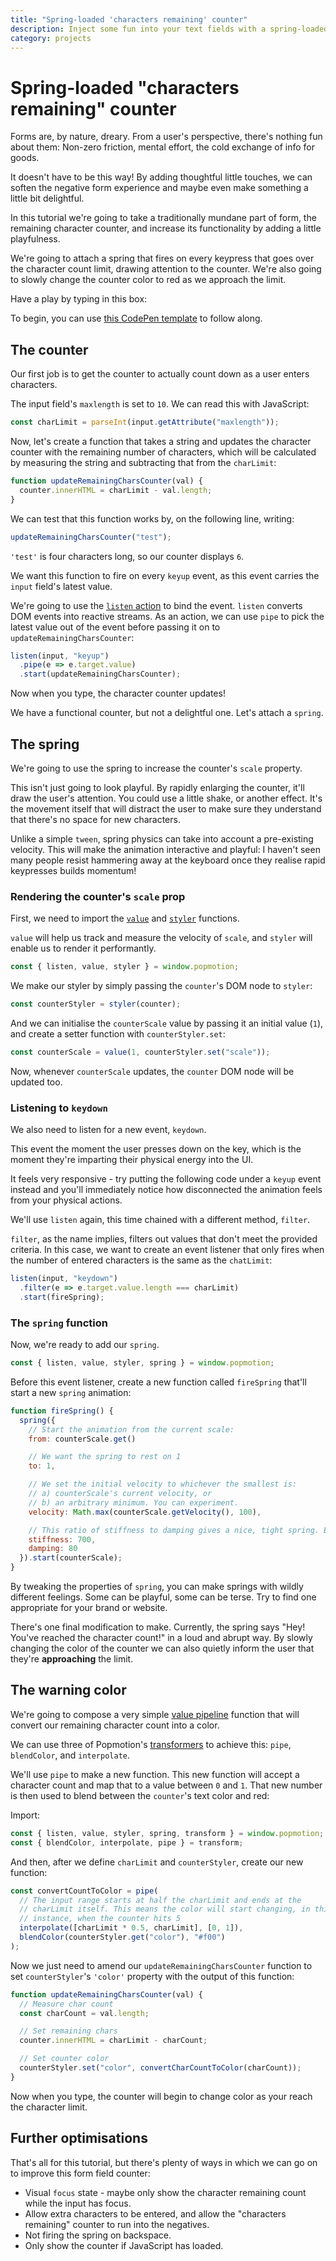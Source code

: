 ```yaml
---
title: "Spring-loaded 'characters remaining' counter"
description: Inject some fun into your text fields with a spring-loaded characters remaining counter.
category: projects
---
```


# Spring-loaded "characters remaining" counter

Forms are, by nature, dreary. From a user's perspective, there's nothing fun about them: Non-zero friction, mental effort, the cold exchange of info for goods.

It doesn't have to be this way! By adding thoughtful little touches, we can soften the negative form experience and maybe even make something a little bit delightful.

In this tutorial we're going to take a traditionally mundane part of form, the remaining character counter, and increase its functionality by adding a little playfulness.

We're going to attach a spring that fires on every keypress that goes over the character count limit, drawing attention to the counter. We're also going to slowly change the counter color to red as we approach the limit.

Have a play by typing in this box:

<CodePen id="JOeemQ" />

To begin, you can use [this CodePen template](https://codepen.io/popmotion/pen/XzyypY?editors=0010) to follow along.

## The counter

Our first job is to get the counter to actually count down as a user enters characters.

The input field's `maxlength` is set to `10`. We can read this with JavaScript:

```javascript
const charLimit = parseInt(input.getAttribute("maxlength"));
```

Now, let's create a function that takes a string and updates the character counter with the remaining number of characters, which will be calculated by measuring the string and subtracting that from the `charLimit`:

```javascript
function updateRemainingCharsCounter(val) {
  counter.innerHTML = charLimit - val.length;
}
```

We can test that this function works by, on the following line, writing:

```javascript
updateRemainingCharsCounter("test");
```

`'test'` is four characters long, so our counter displays `6`.

We want this function to fire on every `keyup` event, as this event carries the `input` field's latest value.

We're going to use the [`listen` action](/api/listen) to bind the event. `listen` converts DOM events into reactive streams. As an action, we can use `pipe` to pick the latest value out of the event before passing it on to `updateRemainingCharsCounter`:

```javascript
listen(input, "keyup")
  .pipe(e => e.target.value)
  .start(updateRemainingCharsCounter);
```

Now when you type, the character counter updates!

We have a functional counter, but not a delightful one. Let's attach a `spring`.

## The spring

We're going to use the spring to increase the counter's `scale` property.

This isn't just going to look playful. By rapidly enlarging the counter, it'll draw the user's attention. You could use a little shake, or another effect. It's the movement itself that will distract the user to make sure they understand that there's no space for new characters.

Unlike a simple `tween`, spring physics can take into account a pre-existing velocity. This will make the animation interactive and playful: I haven't seen many people resist hammering away at the keyboard once they realise rapid keypresses builds momentum!

### Rendering the counter's `scale` prop

First, we need to import the [`value`](/api/value) and [`styler`](/stylefire) functions.

`value` will help us track and measure the velocity of `scale`, and `styler` will enable us to render it performantly.

```javascript
const { listen, value, styler } = window.popmotion;
```

We make our styler by simply passing the `counter`'s DOM node to `styler`:

```javascript
const counterStyler = styler(counter);
```

And we can initialise the `counterScale` value by passing it an initial value (`1`), and create a setter function with `counterStyler.set`:

```javascript
const counterScale = value(1, counterStyler.set("scale"));
```

Now, whenever `counterScale` updates, the `counter` DOM node will be updated too.

### Listening to `keydown`

We also need to listen for a new event, `keydown`.

This event the moment the user presses down on the key, which is the moment they're imparting their physical energy into the UI.

It feels very responsive - try putting the following code under a `keyup` event instead and you'll immediately notice how disconnected the animation feels from your physical actions.

We'll use `listen` again, this time chained with a different method, `filter`.

`filter`, as the name implies, filters out values that don't meet the provided criteria. In this case, we want to create an event listener that only fires when the number of entered characters is the same as the `chatLimit`:

```javascript
listen(input, "keydown")
  .filter(e => e.target.value.length === charLimit)
  .start(fireSpring);
```

### The `spring` function

Now, we're ready to add our `spring`.

```javascript
const { listen, value, styler, spring } = window.popmotion;
```

Before this event listener, create a new function called `fireSpring` that'll start a new `spring` animation:

```javascript
function fireSpring() {
  spring({
    // Start the animation from the current scale:
    from: counterScale.get()

    // We want the spring to rest on 1
    to: 1,

    // We set the initial velocity to whichever the smallest is:
    // a) counterScale's current velocity, or
    // b) an arbitrary minimum. You can experiment.
    velocity: Math.max(counterScale.getVelocity(), 100),

    // This ratio of stiffness to damping gives a nice, tight spring. Experiment!
    stiffness: 700,
    damping: 80
  }).start(counterScale);
}
```

By tweaking the properties of `spring`, you can make springs with wildly different feelings. Some can be playful, some can be terse. Try to find one appropriate for your brand or website.

There's one final modification to make. Currently, the spring says "Hey! You've reached the character count!" in a loud and abrupt way. By slowly changing the color of the counter we can also quietly inform the user that they're **approaching** the limit.

## The warning color

We're going to compose a very simple [value pipeline](/learn/value-pipelines) function that will convert our remaining character count into a color.

We can use three of Popmotion's [transformers](/api/transformers) to achieve this: `pipe`, `blendColor`, and `interpolate`.

We'll use `pipe` to make a new function. This new function will accept a character count and map that to a value between `0` and `1`. That new number is then used to blend between the `counter`'s text color and red:

Import:

```javascript
const { listen, value, styler, spring, transform } = window.popmotion;
const { blendColor, interpolate, pipe } = transform;
```

And then, after we define `charLimit` and `counterStyler`, create our new function:

```javascript
const convertCountToColor = pipe(
  // The input range starts at half the charLimit and ends at the
  // charLimit itself. This means the color will start changing, in this
  // instance, when the counter hits 5
  interpolate([charLimit * 0.5, charLimit], [0, 1]),
  blendColor(counterStyler.get("color"), "#f00")
);
```

Now we just need to amend our `updateRemainingCharsCounter` function to set `counterStyler`'s `'color'` property with the output of this function:

```javascript
function updateRemainingCharsCounter(val) {
  // Measure char count
  const charCount = val.length;

  // Set remaining chars
  counter.innerHTML = charLimit - charCount;

  // Set counter color
  counterStyler.set("color", convertCharCountToColor(charCount));
}
```

Now when you type, the counter will begin to change color as your reach the character limit.

## Further optimisations

That's all for this tutorial, but there's plenty of ways in which we can go on to improve this form field counter:

* Visual `focus` state - maybe only show the character remaining count while the input has focus.
* Allow extra characters to be entered, and allow the "characters remaining" counter to run into the negatives.
* Not firing the spring on backspace.
* Only show the counter if JavaScript has loaded.
